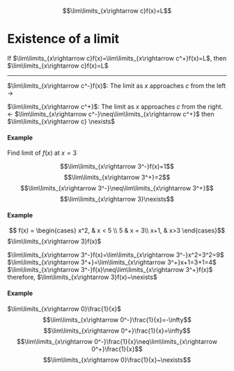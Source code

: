 $$\lim\limits_{x\rightarrow c}f(x)=L$$
# Existence of a limit
If $\lim\limits_{x\rightarrow c}f(x)=\lim\limits_{x\rightarrow c^+}f(x)=L$, then
$\lim\limits_{x\rightarrow c}f(x)=L$

---
$\lim\limits_{x\rightarrow c^-}f(x)$: The limit as $x$ approaches $c$ from the left $\rightarrow$

$\lim\limits_{x\rightarrow c^+}$: The limit as $x$ approaches $c$ from the right. $\leftarrow$
$\lim\limits_{x\rightarrow c^-}\neq\lim\limits_{x\rightarrow c^+}$ then
$\lim\limits_{x\rightarrow c} \nexists$
#### Example
Find limit of $f(x)$ at $x=3$

$$\lim\limits_{x\rightarrow 3^-}f(x)=1$$
$$\lim\limits_{x\rightarrow 3^+}=2$$
$$\lim\limits_{x\rightarrow 3^-}\neq\lim\limits_{x\rightarrow 3^+}$$
$$\lim\limits_{x\rightarrow 3}\nexists$$

#### Example
$$ f(x) = \begin{cases} x^2, & x < 5 \\ 5 & x = 3\\ x+1, & x>3 \end{cases}$$
$\lim\limits_{x\rightarrow 3}f(x)$

$\lim\limits_{x\rightarrow 3^-}f(x)=\lim\limits_{x\rightarrow 3^-}x^2=3^2=9$ 
$\lim\limits_{x\rightarrow 3^+}=\lim\limits_{x\rightarrow 3^+}x+1=3+1=4$
$\lim\limits_{x\rightarrow 3^-}f(x)\neq\lim\limits_{x\rightarrow 3^+}f(x)$ therefore,
$\lim\limits_{x\rightarrow 3}f(x)~\nexists$

#### Example
$\lim\limits_{x\rightarrow 0}\frac{1}{x}$
$$\lim\limits_{x\rightarrow 0^-}\frac{1}{x}=-\infty$$
$$\lim\limits_{x\rightarrow 0^+}\frac{1}{x}=\infty$$
$$\lim\limits_{x\rightarrow 0^-}\frac{1}{x}\neq\lim\limits_{x\rightarrow 0^+}\frac{1}{x}$$
$$\lim\limits_{x\rightarrow 0}\frac{1}{x}~\nexists$$

